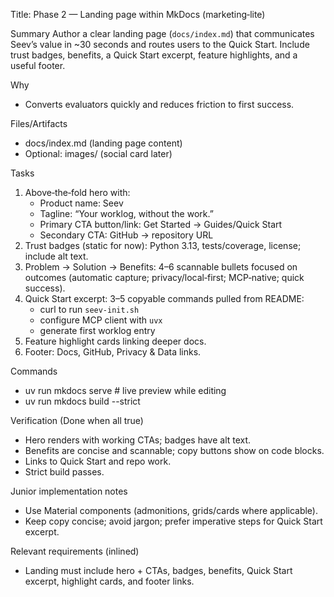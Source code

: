Title: Phase 2 — Landing page within MkDocs (marketing‑lite)

Summary
Author a clear landing page (`docs/index.md`) that communicates Seev’s value in ~30 seconds and routes users to the Quick Start. Include trust badges, benefits, a Quick Start excerpt, feature highlights, and a useful footer.

Why
- Converts evaluators quickly and reduces friction to first success.

Files/Artifacts
- docs/index.md (landing page content)
- Optional: images/ (social card later)

Tasks
1) Above‑the‑fold hero with:
   - Product name: Seev
   - Tagline: “Your worklog, without the work.”
   - Primary CTA button/link: Get Started → Guides/Quick Start
   - Secondary CTA: GitHub → repository URL
2) Trust badges (static for now): Python 3.13, tests/coverage, license; include alt text.
3) Problem → Solution → Benefits: 4–6 scannable bullets focused on outcomes (automatic capture; privacy/local‑first; MCP‑native; quick success).
4) Quick Start excerpt: 3–5 copyable commands pulled from README:
   - curl to run `seev-init.sh`
   - configure MCP client with `uvx`
   - generate first worklog entry
5) Feature highlight cards linking deeper docs.
6) Footer: Docs, GitHub, Privacy & Data links.

Commands
- uv run mkdocs serve  # live preview while editing
- uv run mkdocs build --strict

Verification (Done when all true)
- Hero renders with working CTAs; badges have alt text.
- Benefits are concise and scannable; copy buttons show on code blocks.
- Links to Quick Start and repo work.
- Strict build passes.

Junior implementation notes
- Use Material components (admonitions, grids/cards where applicable).
- Keep copy concise; avoid jargon; prefer imperative steps for Quick Start excerpt.

Relevant requirements (inlined)
- Landing must include hero + CTAs, badges, benefits, Quick Start excerpt, highlight cards, and footer links.
